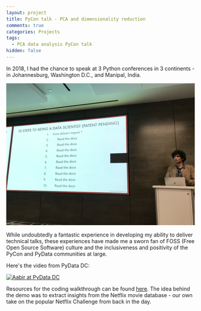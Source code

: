 ```yaml
---
layout: project
title: PyCon talk - PCA and dimensionality reduction
comments: true
categories: Projects
tags:
  - PCA data analysis PyCon talk
hidden: false
---
```


In 2018, I had the chance to speak at 3 Python conferences in 3 continents - in Johannesburg, Washington D.C., and Manipal, India.

![PyData DC 2018](/images/2019/pca_talk.jpg)


While undoubtedly a fantastic experience in developing my ability to deliver technical talks, these experiences have made me a sworn fan of FOSS (Free Open Source Software) culture and the inclusiveness and positivity of the PyCon and PyData communities at large.

Here's the video from PyData DC:

[![Aabir at PyData DC](http://img.youtube.com/vi/4QMFNg7tjbk/0.jpg)](https://www.youtube.com/watch?v=4QMFNg7tjbk)

Resources for the coding walkthrough can be found [here](https://github.com/bakerwho/pca_pycon_talk). The idea behind the demo was to extract insights from the Netflix movie database - our own take on the popular Netflix Challenge from back in the day.
